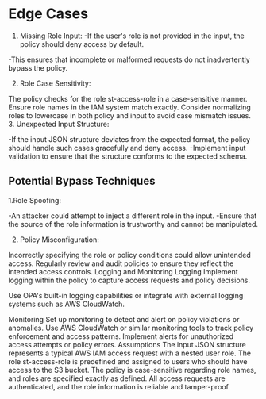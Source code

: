
#  Edge Cases


1. Missing Role Input:
-If the user's role is not provided in the input, the policy should deny access by default.

-This ensures that incomplete or malformed requests do not inadvertently bypass the policy.

2. Role Case Sensitivity:

The policy checks for the role st-access-role in a case-sensitive manner. Ensure role names in the IAM system match exactly.
Consider normalizing roles to lowercase in both policy and input to avoid case mismatch issues.
3. Unexpected Input Structure:

-If the input JSON structure deviates from the expected format, the policy should handle such cases gracefully and deny access.
-Implement input validation to ensure that the structure conforms to the expected schema.

## Potential Bypass Techniques
1.Role Spoofing:

-An attacker could attempt to inject a different role in the input.
-Ensure that the source of the role information is trustworthy and cannot be manipulated.

2. Policy Misconfiguration:

Incorrectly specifying the role or policy conditions could allow unintended access.
Regularly review and audit policies to ensure they reflect the intended access controls.
Logging and Monitoring
Logging
Implement logging within the policy to capture access requests and policy decisions.

Use OPA's built-in logging capabilities or integrate with external logging systems such as AWS CloudWatch.

Monitoring
Set up monitoring to detect and alert on policy violations or anomalies.
Use AWS CloudWatch or similar monitoring tools to track policy enforcement and access patterns.
Implement alerts for unauthorized access attempts or policy errors.
Assumptions
The input JSON structure represents a typical AWS IAM access request with a nested user role.
The role st-access-role is predefined and assigned to users who should have access to the S3 bucket.
The policy is case-sensitive regarding role names, and roles are specified exactly as defined.
All access requests are authenticated, and the role information is reliable and tamper-proof.
